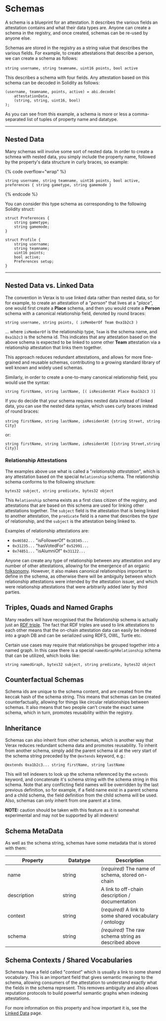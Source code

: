 # Schemas

A schema is a blueprint for an attestation.  It describes the various fields an attestation contains and what their data types are.  Anyone can create a schema in the registry, and once created, schemas can be re-used by anyone else.

Schemas are stored in the registry as a string value that describes the various fields.  For example, to create attestations that describe a person, we can create a schema as follows:\
\
`string username, string teamname, uint16 points, bool active`

This describes a schema with four fields.  Any attestation based on this schema can be decoded in Solidity as follows:

```solidity
(username, teamname, points, active) = abi.decode(
    attestationData,
    (string, string, uint16, bool)
);
```

As you can see from this example, a schema is more or less a comma-separated list of tuples of property name and datatype.

***

## Nested Data

Many schemas will involve some sort of nested data.  In order to create a schmea with nested data, you simply include the property name, followed by the property's data structure in curly braces, so example:

{% code overflow="wrap" %}
```
string username, string teamname, uint16 points, bool active, preferences { string gametype, string gamemode }
```
{% endcode %}

You can consider this type schema as corresponding to the following Solidity struct:

```solidity
struct Preferences {
    string gametype;
    string gamemode;
}

struct Profile {
    string username;
    string teamname;
    uint16 points;
    bool active;
    Preferences setup;
}
```

***

## Nested Data vs. Linked Data

The convention in Verax is to use linked data rather than nested data, so for for example, to create an attestation of a "_person_" that lives at a "_place_", one would first create a **Place** schema, and then you would create a **Person** schema with a canonical relationship field, denoted by round braces:

`string username, string points, ( isMemberOf Team 0xa1b2c3 )`&#x20;

... where `isMemberOf` is the relationship type, `Team` is the schema name, and `0xa1b2c3` is the schema id.  This indicates that any attestation based on the above schema is expected to be linked to some other **Team** attestation via a relationship attestation that links them together.

This approach reduces redundant attestations, and allows for more fine-grained and reusable schemas, contributing to a growing standard library of well known and widely used schemas.

Similarly, in order to create a one-to-many canonical relationship field, you would use the syntax:

`string firstName, string lastName, [( isResidentAt Place 0xa1b2c3 )]`&#x20;

If you do decide that your schema requires nested data instead of linked data, you can use the nested data syntax, which uses curly braces instead of round braces:\
\
`string firstName, string lastName, isResidentAt {string Street, string City}`

or:

`string firstName, string lastName, isResidentAt [{string Street,string City}]`

### Relationship Attestations

The examples above use what is called a "_relationship attestation_", which is any attestation based on the special `Relationship` schema.  The relationship schema conforms to the following structure:

`bytes32 subject, string predicate, bytes32 object`

This `Relationship` schema exists as a first class citizen of the registry, and attestations that are based on this schema are used for linking other attestations together.  The `subject` field is the attestation that is being linked to another attestation, the `predicate` field is a name that describes the _type_ of relationship, and the `subject` is the attestation being linked to.

Examples of relationship attestations are:

* `0x46582...` "isFollowerOf" `0x10345...`
* `0x31235...` "hasVotedFor" `0x52991...`
* `0x74851...` "isAlumniOf" `0x31122...`

Anyone can create any type of relationship between any attestation and any number of other attestations, allowing for the emergence of an organic [folksonomy](https://en.wikipedia.org/wiki/Folksonomy).  However, it also makes canonical relationships important to define in the schema, as otherwise there will be ambiguity between which relationship attestations were intended by the attestation issuer, and which were relationship attestations that were arbitrarily added later by third parties.

## Triples, Quads and Named Graphs

Many readers will have recognised that the Relationship schema is actually just an [RDF triple](https://en.wikipedia.org/wiki/Semantic\_triple).  The fact that RDF triples are used to link attestations to each other means that the on-chain attestation data can easily be indexed into a graph DB and can be serialized using RDFS, OWL, Turtle etc.

Certain use cases may require that relationships be grouped together into a named graph.  In this case there is a special `namedGraphRelationship` schema that can be utilized, which looks like:

`string namedGraph, bytes32 subject, string predicate, bytes32 object`

## Counterfactual Schemas

Schema ids are unique to the schema content, and are created from the keccak hash of the schema string.  This means that schemas can be created counterfactually, allowing for things like circular relationships between schemas.  It also means that two people can't create the exact same schema, which in turn, promotes reusability within the registry.

## Inheritance

Schemas can also inherit from other schemas, which is another way that Verax reduces redundant schema data and promotes reusability.  To inherit from another schema, simply add the parent schema id at the very start of the schema string preceded by the `@extends` keyword, e.g.:

`@extends 0xa1b2c3... string firstName, string lastName`

This will tell indexers to look up the schema referenced by the `extends` keyword, and concatenate it's schema string with the schema string in this schema.  Note that any conflicting field names will be overridden by the last previous definition, so for example, if a field name exist in a parent schema and a child schema, the field definition from the child schema will be used.  Also, schemas can only inherit from one parent at a time.

**NOTE:** caution should be taken with this feature as it is somewhat experimental and may not be supported by all indexers!

## Schema MetaData

As well as the schema string, schemas have some metadata that is stored with them:

<table><thead><tr><th width="162.33333333333331">Property</th><th width="108">Datatype</th><th>Description</th></tr></thead><tbody><tr><td>name</td><td>string</td><td>(r<em>equired)</em> The name of schema, stored on-chain</td></tr><tr><td>description</td><td>string</td><td>A link to off-chain description / documentation</td></tr><tr><td>context</td><td>string</td><td>(r<em>equired)</em> A link to some shared vocabulary / ontology</td></tr><tr><td>schema</td><td>string</td><td><em>(required)</em> The raw schema string as described above</td></tr></tbody></table>

## Schema Contexts / Shared Vocabularies

Schemas have a field called "_context_" which is usually a link to some shared vocabulary.  This is an important field that gives semantic meaning to the schema, allowing consumers of the attestation to understand exactly what the fields in the schema represent.  This removes ambiguity and also allows reputation protocols to build powerful semantic graphs when indexing attestations.

For more information on this property and how important it is, see the [Linked Data](linked-data.md) page.

